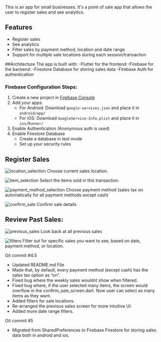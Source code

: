 This is an app for small businesses. It's a point of sale app that allows the user to register sales and see analytics.

## Features

- Register sales
- See analytics
- Filter sales by payment method, location and date range
- Support for multiple sale locations during each session/transaction

##Architecture
The app is built with:
-Flutter for the frontend
-Firebase for the backend:
  -Firestore Database for storing sales data
  -Firebase Auth for authentication

### Firebase Configuration Steps:

1. Create a new project in [Firebase Console](https://console.firebase.google.com/)
2. Add your apps:
   - For Android: Download `google-services.json` and place it in `android/app/`
   - For iOS: Download `GoogleService-Info.plist` and place it in `ios/Runner/`
3. Enable Authentication (Anonymous auth is used)
4. Enable Firestore Database
   - Create a database in test mode
   - Set up your security rules


## Register Sales

![location_selection](https://github.com/user-attachments/assets/3313005d-6eac-46f7-b34f-39742659b97a)
Choose current sales location.

![item_selection](https://github.com/user-attachments/assets/d62db180-b052-411e-b006-d7ec7497a61d)
Select the items sold in this transaction.

![payment_method_selection](https://github.com/user-attachments/assets/7a019869-2cfb-45cf-8e49-ef0f40f33ef0)
Choose payment method
  (sales tax on automatically for all payment methods except cash)

![confirm_sale](https://github.com/user-attachments/assets/36dec941-f649-4df2-9b34-fd518d9ddb96)
Confirm sale details

## Review Past Sales:

![previous_sales](https://github.com/user-attachments/assets/ed92f96f-c774-4219-b675-df03e21e44a3)
Look back at all previous sales

![filters](https://github.com/user-attachments/assets/02d85fc1-d879-4fff-bbbe-542cc82c3b6e)
Filter out for specific sales you want to see, based on date, payment method, or location.

Git commit #4.5

- Updated README.md File
- Made that, by default, every payment method (except cash) has the sales tax option as “on”. 
- Fixed bug where the weekly sales wouldnt show when filtered.
- Fixed bug where, if the user selected many items, the screen would overflow in the confirm_sale_screen.dart. Now user can select as many items as they want.
- Added filters for sale locations.
- Re-arranged the previous sales screen for more intuitive UI.
- Added more date range filters.

Git commit #5

- Migrated from SharedPreferences to Firebase Firestore for storing sales data both in android and ios.